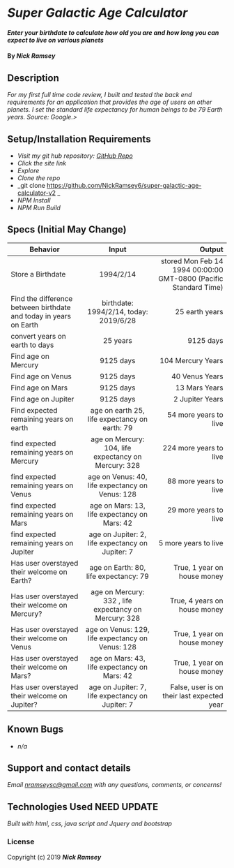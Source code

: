 # _Super Galactic Age Calculator_

#### _Enter your birthdate to calculate how old you are and how long you can expect to live on various planets_

#### By _**Nick Ramsey**_

## Description

_For my first full time code review, I built and tested the back end requirements for an application that provides the age of users on other planets. I set the standard life expectancy for human beings to be 79 Earth years. Source: Google.>_

## Setup/Installation Requirements

* _Visit my git hub repository: <a href="https://github.com/NickRamsey6/super-galactic-age-calculator-v2">GitHub Repo</a>_
* _Click the site link_
* _Explore_
* _Clone the repo_
* _git clone https://github.com/NickRamsey6/super-galactic-age-calculator-v2 _
* _NPM Install_
* _NPM Run Build_


## Specs (Initial May Change)

| Behavior | Input | Output |
| ------------- |:-------------:| -----:|
| Store a Birthdate | 1994/2/14 | stored Mon Feb 14 1994 00:00:00 GMT-0800 (Pacific Standard Time) |
| Find the difference between birthdate and today in years on Earth | birthdate: 1994/2/14, today: 2019/6/28 | 25 earth years |
| convert years on earth to days | 25 years | 9125 days |
| Find age on Mercury | 9125 days | 104 Mercury Years |
| Find age on Venus | 9125 days | 40 Venus Years |
| Find age on Mars | 9125 days | 13 Mars Years |
| Find age on Jupiter | 9125 days | 2 Jupiter Years |
| Find expected remaining years on earth | age on earth 25, life expectancy on earth: 79 | 54 more years to live |
| find expected remaining years on Mercury | age on Mercury: 104, life expectancy on Mercury: 328| 224 more years to live |
| find expected remaining years on Venus | age on Venus: 40, life expectancy on Venus: 128 | 88 more years to live |
| find expected remaining years on Mars | age on Mars: 13, life expectancy on Mars: 42 | 29 more years to live |
| find expected remaining years on Jupiter | age on Jupiter: 2, life expectancy on Jupiter: 7| 5 more years to live |
| Has user overstayed their welcome on Earth? | age on Earth: 80, life expectancy: 79 | True, 1 year on house money |
| Has user overstayed their welcome on Mercury? | age on Mercury: 332 , life expectancy on Mercury: 328| True, 4 years on house money |
| Has user overstayed their welcome on Venus | age on Venus: 129, life expectancy on Venus: 128 | True, 1 year on house money |
| Has user overstayed their welcome on Mars? | age on Mars: 43, life expectancy on Mars: 42 | True, 1 year on house money |
| Has user overstayed their welcome on Jupiter? | age on Jupiter: 7, life expectancy on Jupiter: 7 | False, user is on their last expected year |


## Known Bugs

* _n/a_

## Support and contact details

_Email nramseysc@gmail.com with any questions, comments, or concerns!_

## Technologies Used NEED UPDATE

_Built with html, css, java script and Jquery and bootstrap_

### License

Copyright (c) 2019 **_Nick Ramsey_**
